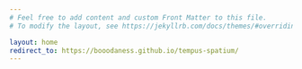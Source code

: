 ```yaml
---
# Feel free to add content and custom Front Matter to this file.
# To modify the layout, see https://jekyllrb.com/docs/themes/#overriding-theme-defaults

layout: home
redirect_to: https://booodaness.github.io/tempus-spatium/
---
```


